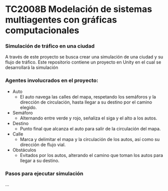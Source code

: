 # TC2008B Modelación de sistemas multiagentes con gráficas computacionales

### Simulación de tráfico en una ciudad

A través de este proyecto se busca crear una simulación de una ciudad y su flujo de tráfico. 
Este repositorio contiene un proyecto en Unity en el cual se desarrollará la simulación

### Agentes involucrados en el proyecto:
-	Auto
    - El auto navega las calles del mapa, respetando los semáforos y la dirección de circulación, hasta llegar a su destino por el camino elegido.
-	Semáforo
    - Alternando entre verde y rojo, señaliza el siga y el alto a los autos.
-	Destino
    - Punto final que alcanza el auto para salir de la circulación del mapa.
-	Calle
    - Marca y delimitar el mapa y la circulación de los autos, así como su dirección de flujo vial.
-	Obstáculos
    - Evitados por los autos, alterando el camino que toman los autos para llegar a su destino. 

### Pasos para ejecutar simulación

...
